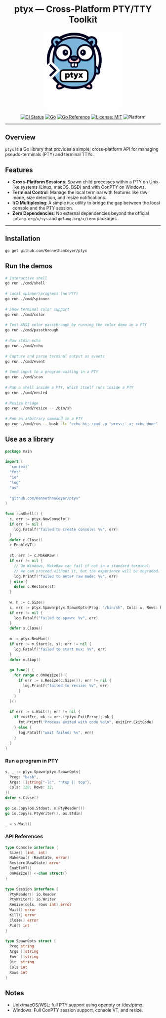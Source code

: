 <h1 align="center">ptyx — Cross-Platform PTY/TTY Toolkit</h1>

<p align="center">
  <img width="250" src="docs/logo.svg" alt="ptyx logo" />
<p>

<p align="center">
  <a href="https://github.com/KennethanCeyer/ptyx/actions/workflows/ci.yaml"><img alt="CI Status" src="https://github.com/KennethanCeyer/ptyx/actions/workflows/ci.yaml/badge.svg"></a>
  <a href="https://go.dev"><img alt="Go" src="https://img.shields.io/badge/Go-%3E=1.24-00ADD8?logo=go"></a>
  <a href="https://pkg.go.dev/github.com/KennethanCeyer/ptyx"><img alt="Go Reference" src="https://pkg.go.dev/badge/github.com/KennethanCeyer/ptyx.svg"></a>
  <a href="LICENSE"><img alt="License: MIT" src="https://img.shields.io/badge/License-MIT-yellow.svg"></a>
  <img alt="Platform" src="https://img.shields.io/badge/Platform-macOS%20|%20Linux%20|%20Windows-blue.svg">
</p>

---

## Overview

`ptyx` is a Go library that provides a simple, cross-platform API for managing pseudo-terminals (PTY) and terminal TTYs.

## Features

- **Cross-Platform Sessions**: Spawn child processes within a PTY on Unix-like systems (Linux, macOS, BSD) and with ConPTY on Windows.
- **Terminal Control**: Manage the local terminal with features like raw mode, size detection, and resize notifications.
- **I/O Multiplexing**: A simple `Mux` utility to bridge the gap between the local console and the PTY session.
- **Zero Dependencies**: No external dependencies beyond the official `golang.org/x/sys` and `golang.org/x/term` packages.

---

## Installation

```bash
go get github.com/KennethanCeyer/ptyx
```

## Run the demos

```bash
# Interactive shell
go run ./cmd/shell

# Local spinner/progress (no PTY)
go run ./cmd/spinner

# Show terminal color support
go run ./cmd/color

# Test ANSI color passthrough by running the color demo in a PTY
go run ./cmd/passthrough

# Raw stdin echo
go run ./cmd/echo

# Capture and parse terminal output as events
go run ./cmd/event

# Send input to a program waiting in a PTY
go run ./cmd/scan

# Run a shell inside a PTY, which itself runs inside a PTY
go run ./cmd/nested

# Resize bridge
go run ./cmd/resize -- /bin/sh

# Run an arbitrary command in a PTY
go run ./cmd/run -- bash -lc "echo hi; read -p 'press:' x; echo done"
```

## Use as a library

```go
package main

import (
  "context"
  "fmt"
  "io"
  "log"
  "os"

  "github.com/KennethanCeyer/ptyx"
)

func runShell() {
  c, err := ptyx.NewConsole()
  if err != nil {
    log.Fatalf("failed to create console: %v", err)
  }
  defer c.Close()
  c.EnableVT()

  st, err := c.MakeRaw()
  if err != nil {
    // On Windows, MakeRaw can fail if not in a standard terminal.
    // We can proceed without it, but the experience will be degraded.
    log.Printf("failed to enter raw mode: %v", err)
  } else {
    defer c.Restore(st)
  }

  w, h := c.Size()
  s, err := ptyx.Spawn(ptyx.SpawnOpts{Prog: "/bin/sh", Cols: w, Rows: h})
  if err != nil {
    log.Fatalf("failed to spawn: %v", err)
  }
  defer s.Close()

  m := ptyx.NewMux()
  if err := m.Start(c, s); err != nil {
    log.Fatalf("failed to start mux: %v", err)
  }
  defer m.Stop()

  go func() {
    for range c.OnResize() {
      if err := s.Resize(c.Size()); err != nil {
        log.Printf("failed to resize: %v", err)
      }
    }
  }()

  if err := s.Wait(); err != nil {
    if exitErr, ok := err.(*ptyx.ExitError); ok {
      fmt.Printf("Process exited with code %d\n", exitErr.ExitCode)
    } else {
      log.Fatalf("wait failed: %v", err)
    }
  }
}
```

### Run a program in PTY

```go
s, _ := ptyx.Spawn(ptyx.SpawnOpts{
  Prog: "bash",
  Args: []string{"-lc", "htop || top"},
  Cols: 120, Rows: 32,
})
defer s.Close()

go io.Copy(os.Stdout, s.PtyReader())
go io.Copy(s.PtyWriter(), os.Stdin)

_ = s.Wait()
```

### API References

```go
type Console interface {
  Size() (int, int)
  MakeRaw() (RawState, error)
  Restore(RawState) error
  EnableVT()
  OnResize() <-chan struct{}
}

type Session interface {
  PtyReader() io.Reader
  PtyWriter() io.Writer
  Resize(cols, rows int) error
  Wait() error
  Kill() error
  Close() error
  Pid() int
}

type SpawnOpts struct {
  Prog string
  Args []string
  Env  []string
  Dir  string
  Cols int
  Rows int
}
```

## Notes

- Unix/macOS/WSL: full PTY support using openpty or /dev/ptmx.
- Windows: Full ConPTY session support, console VT, and resize.
